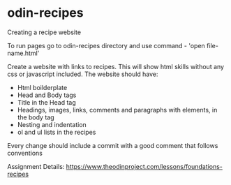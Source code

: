 # odin-recipes
Creating a recipe website

To run pages go to odin-recipes directory and use command - 'open file-name.html'

Create a website with links to recipes. This will show html skills without any css or javascript included.
The website should have:
- Html boilderplate
- Head and Body tags
- Title in the Head tag
- Headings, images, links, comments and paragraphs with elements, in the body tag
- Nesting and indentation
- ol and ul lists in the recipes

Every change should include a commit with a good comment that follows conventions


Assignment Details: https://www.theodinproject.com/lessons/foundations-recipes

